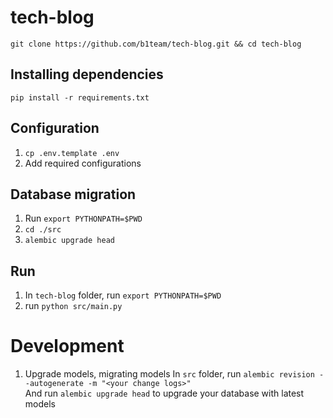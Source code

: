 # tech-blog

`git clone https://github.com/b1team/tech-blog.git && cd tech-blog`  

## Installing dependencies
`pip install -r requirements.txt`  

## Configuration
1. `cp .env.template .env`  
2. Add required configurations

## Database migration
1. Run `export PYTHONPATH=$PWD`  
2. `cd ./src`  
3. `alembic upgrade head`  

## Run
1. In `tech-blog` folder, run `export PYTHONPATH=$PWD`  
2. run `python src/main.py`  

# Development
1. Upgrade models, migrating models
In `src` folder, run `alembic revision --autogenerate -m "<your change logs>"`  
And run `alembic upgrade head` to upgrade your database with latest models
